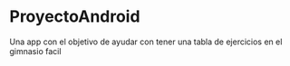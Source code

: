 # ProyectoAndroid
Una app con el objetivo de ayudar con tener una tabla de ejercicios en el gimnasio facil
